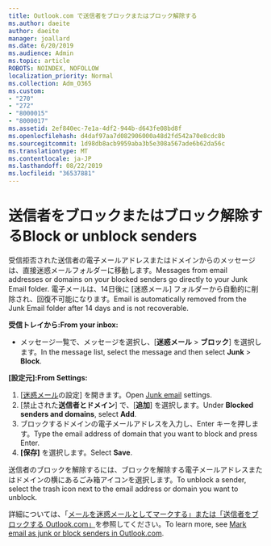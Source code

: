 ```yaml
---
title: Outlook.com で送信者をブロックまたはブロック解除する
ms.author: daeite
author: daeite
manager: joallard
ms.date: 6/20/2019
ms.audience: Admin
ms.topic: article
ROBOTS: NOINDEX, NOFOLLOW
localization_priority: Normal
ms.collection: Adm_O365
ms.custom:
- "270"
- "272"
- "8000015"
- "8000017"
ms.assetid: 2ef840ec-7e1a-4df2-944b-d643fe08bd8f
ms.openlocfilehash: d4daf97aa7d082906000a48d2fd542a70e8cdc8b
ms.sourcegitcommit: 1d98db8acb9959aba3b5e308a567ade6b62da56c
ms.translationtype: MT
ms.contentlocale: ja-JP
ms.lasthandoff: 08/22/2019
ms.locfileid: "36537881"
---
```

# <a name="block-or-unblock-senders"></a><span data-ttu-id="8b43d-102">送信者をブロックまたはブロック解除する</span><span class="sxs-lookup"><span data-stu-id="8b43d-102">Block or unblock senders</span></span>

<span data-ttu-id="8b43d-103">受信拒否された送信者の電子メールアドレスまたはドメインからのメッセージは、直接迷惑メールフォルダーに移動します。</span><span class="sxs-lookup"><span data-stu-id="8b43d-103">Messages from email addresses or domains on your blocked senders go directly to your Junk Email folder.</span></span> <span data-ttu-id="8b43d-104">電子メールは、14日後に [迷惑メール] フォルダーから自動的に削除され、回復不可能になります。</span><span class="sxs-lookup"><span data-stu-id="8b43d-104">Email is automatically removed from the Junk Email folder after 14 days and is not recoverable.</span></span>

<span data-ttu-id="8b43d-105">**受信トレイから:**</span><span class="sxs-lookup"><span data-stu-id="8b43d-105">**From your inbox:**</span></span>

- <span data-ttu-id="8b43d-106">メッセージ一覧で、メッセージを選択し、[**迷惑メール** > **ブロック**] を選択します。</span><span class="sxs-lookup"><span data-stu-id="8b43d-106">In the message list, select the message and then select **Junk** > **Block**.</span></span>

<span data-ttu-id="8b43d-107">**[設定元]:**</span><span class="sxs-lookup"><span data-stu-id="8b43d-107">**From Settings:**</span></span>

1. <span data-ttu-id="8b43d-108">[[迷惑メール](https://outlook.live.com/mail/options/mail/junkEmail)の設定] を開きます。</span><span class="sxs-lookup"><span data-stu-id="8b43d-108">Open [Junk email](https://outlook.live.com/mail/options/mail/junkEmail) settings.</span></span>
2. <span data-ttu-id="8b43d-109">[禁止された**送信者とドメイン**] で、[**追加**] を選択します。</span><span class="sxs-lookup"><span data-stu-id="8b43d-109">Under **Blocked senders and domains**, select **Add**.</span></span>
3. <span data-ttu-id="8b43d-110">ブロックするドメインの電子メールアドレスを入力し、Enter キーを押します。</span><span class="sxs-lookup"><span data-stu-id="8b43d-110">Type the email address of domain that you want to block and press Enter.</span></span>
4. <span data-ttu-id="8b43d-111">**[保存]** を選択します。</span><span class="sxs-lookup"><span data-stu-id="8b43d-111">Select **Save**.</span></span>

<span data-ttu-id="8b43d-112">送信者のブロックを解除するには、ブロックを解除する電子メールアドレスまたはドメインの横にあるごみ箱アイコンを選択します。</span><span class="sxs-lookup"><span data-stu-id="8b43d-112">To unblock a sender, select the trash icon next to the email address or domain you want to unblock.</span></span>

<span data-ttu-id="8b43d-113">詳細については、「[メールを迷惑メールとしてマークする」または「送信者をブロックする Outlook.com」](https://support.office.com/article/a3ece97b-82f8-4a5e-9ac3-e92fa6427ae4?wt.mc_id=Office_Outlook_com_Alchemy)を参照してください。</span><span class="sxs-lookup"><span data-stu-id="8b43d-113">To learn more, see [Mark email as junk or block senders in Outlook.com](https://support.office.com/article/a3ece97b-82f8-4a5e-9ac3-e92fa6427ae4?wt.mc_id=Office_Outlook_com_Alchemy).</span></span>